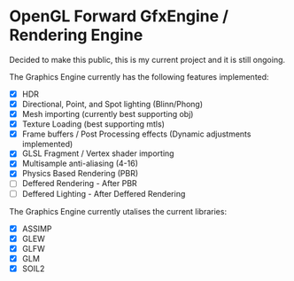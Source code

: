 # OpenGL Forward GfxEngine / Rendering Engine

Decided to make this public, this is my current project and it is still ongoing.

The Graphics Engine currently has the following features implemented:
- [x] HDR
- [x] Directional, Point, and Spot lighting (Blinn/Phong)
- [x] Mesh importing (currently best supporting obj)
- [x] Texture Loading (best supporting mtls)
- [x] Frame buffers / Post Processing effects (Dynamic adjustments implemented)
- [x] GLSL Fragment / Vertex shader importing
- [x] Multisample anti-aliasing (4-16)
- [x] Physics Based Rendering (PBR)
- [ ] Deffered Rendering - After PBR
- [ ] Deffered Lighting - After Deffered Rendering

The Graphics Engine currently utalises the current libraries:
- [x] ASSIMP
- [x] GLEW
- [x] GLFW
- [x] GLM
- [x] SOIL2
